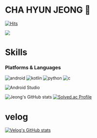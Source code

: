 # CHA HYUN JEONG 👋

[![Hits](https://hits.seeyoufarm.com/api/count/incr/badge.svg?url=https%3A%2F%2Fgithub.com%2Fjeong724&count_bg=%2360DF37&title_bg=%23C162DB&icon=android.svg&icon_color=%231ABC5F&title=hits&edge_flat=false)](https://hits.seeyoufarm.com)
 
 <a href="mailto:oliveyou724@gmail.com">
   <img src="https://img.shields.io/badge/Gmail-d14836?style=flat-square&logo=Gmail&logoColor=white&link=oliveyou724@gmail.com"/>
</a>


# Skills
### Platforms & Languages
![android](https://img.shields.io/badge/android-34A853.svg?&style=for-the-badge&logo=android&logoColor=white)
![kotlin](https://img.shields.io/badge/kotlin-7F52FF.svg?&style=for-the-badge&logo=android&logoColor=white)
![python](https://img.shields.io/badge/python-3776AB.svg?&style=for-the-badge&logo=python&logoColor=white)
![c](https://img.shields.io/badge/c-A8B9CC.svg?&style=for-the-badge&logoColor=white)

![Android Studio](https://img.shields.io/badge/Android%20Studio-3DDC84.svg?&style=for-the-badge&logo=Android%20Studio&logoColor=white)

![Jeong's GitHub stats](https://github-readme-stats.vercel.app/api?username=jeong724&show_icons=true&theme=radical)
[![Solved.ac Profile](http://mazassumnida.wtf/api/v2/generate_badge?boj=oliveyou12)](https://solved.ac/oliveyou12/)

# velog
[![Velog's GitHub stats](https://velog-readme-stats.vercel.app/api/badge?name=kungya)](https://velog.io/@oliveyou12) 

<!--
**jeong724/jeong724** is a ✨ _special_ ✨ repository because its `README.md` (this file) appears on your GitHub profile.

Here are some ideas to get you started:

- 🔭 I’m currently working on ...
- 🌱 I’m currently learning ...
- 👯 I’m looking to collaborate on ...
- 🤔 I’m looking for help with ...
- 💬 Ask me about ...
- 📫 How to reach me: ...
- 😄 Pronouns: ...
- ⚡ Fun fact: ...
-->
